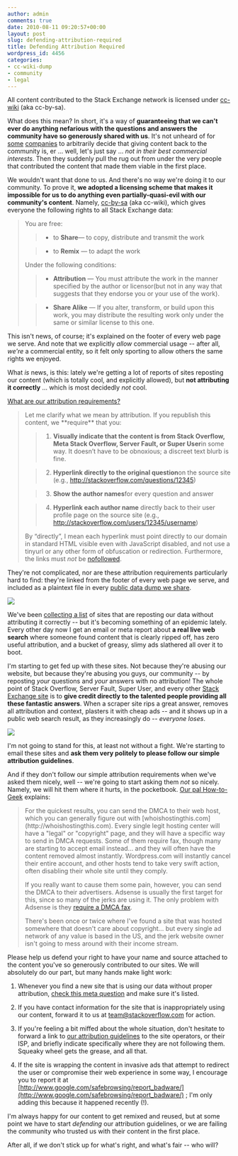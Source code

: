 ```yaml
---
author: admin
comments: true
date: 2010-08-11 09:20:57+00:00
layout: post
slug: defending-attribution-required
title: Defending Attribution Required
wordpress_id: 4456
categories:
- cc-wiki-dump
- community
- legal
---
```


All content contributed to the Stack Exchange network is licensed under [cc-wiki](http://creativecommons.org/licenses/by-sa/3.0/) (aka cc-by-sa).

What does this mean? In short, it's a way of **guaranteeing that we can't ever do anything nefarious with the questions and answers the community have so generously shared with us**. It's not unheard of for [some](http://en.wikipedia.org/wiki/Gracenote#Licensing_controversy) [companies](http://en.wikipedia.org/wiki/Experts-Exchange#Viewing_solutions_without_membership) to arbitrarily decide that giving content back to the community is, er ... well, let's just say ... _not in their best commercial interests_. Then they suddenly pull the rug out from under the very people that contributed the content that made them viable in the first place.

We wouldn't want that done to us. And there's no way we're doing it to our community. To prove it, **we adopted a licensing scheme that makes it impossible for us to do anything even partially-quasi-evil with our community's content**. Namely, [cc-by-sa](http://creativecommons.org/licenses/by-sa/3.0/) (aka cc-wiki), which gives everyone the following rights to all Stack Exchange data:


<blockquote>You are free:

> 
> 
	
>   * to **Share**— to copy, distribute and transmit the work
> 
	
>   * to **Remix** — to adapt the work
> 

Under the following conditions:

	
>   * **Attribution** — You must attribute the work in the manner specified by the author or licensor(but not in any way that suggests that they endorse you or your use of the work).
> 
	
>   * **Share Alike** — If you alter, transform, or build upon this work, you may distribute the resulting work only under the same or similar license to this one.
> 

</blockquote>


This isn't news, of course; it's explained on the footer of every web page we serve. And note that we explicitly _allow_ commercial usage -- after all, _we're_ a commercial entity, so it felt only sporting to allow others the same rights we enjoyed.

What _is_ news, is this: lately we're getting a lot of reports of sites reposting our content (which is totally cool, and explicitly allowed), but **not attributing it correctly** ... which is most decidedly _not_ cool.

[What are our attribution requirements?](http://blog.stackoverflow.com/2009/06/attribution-required/)


<blockquote>Let me clarify what we mean by attribution. If you republish this content, we **require** that you:

> 
> 
	
>   1. **Visually indicate that the content is from Stack Overflow, Meta Stack Overflow, Server Fault, or Super User**in some way. It doesn’t have to be obnoxious; a discreet text blurb is fine.
> 
	
>   2. **Hyperlink directly to the original question**on the source site (e.g., http://stackoverflow.com/questions/12345)
> 
	
>   3. **Show the author names**for every question and answer
> 
	
>   4. **Hyperlink each author name** directly back to their user profile page on the source site (e.g., http://stackoverflow.com/users/12345/username)
> 

By “directly”, I mean each hyperlink must point directly to our domain in standard HTML visible even with JavaScript disabled, and not use a tinyurl or any other form of obfuscation or redirection. Furthermore, the links must _not_ be [nofollowed](http://googleblog.blogspot.com/2005/01/preventing-comment-spam.html).</blockquote>


They're not complicated, nor are these attribution requirements particularly hard to find: they're linked from the footer of every web page we serve, and included as a plaintext file in every [public data dump we share](http://blog.stackoverflow.com/2009/06/stack-overflow-creative-commons-data-dump/).

![](http://img94.imageshack.us/img94/309/attributionrequiredfoot.png)

We've been [collecting a list](http://meta.stackoverflow.com/questions/131846/report-sites-that-use-se-content-without-following-attribution-rules-here) of sites that are reposting our data without attributing it correctly -- but it's becoming something of an epidemic lately. Every other day now I get an email or meta report about **a real live web search** where someone found content that is clearly ripped off, has zero useful attribution, and a bucket of greasy, slimy ads slathered all over it to boot.

I'm starting to get fed up with these sites. Not because they're abusing our website, but because they're abusing you guys, our community -- by reposting _your_ questions and _your_ answers with no attribution! The whole point of Stack Overflow, Server Fault, Super User, and every other [Stack Exchange site](http://stackexchange.com/) is to **give credit directly to the talented people providing all these fantastic answers**. When a scraper site rips a great answer, removes all attribution and context, plasters it with cheap ads -- and it shows up in a public web search result, as they increasingly do -- _everyone loses_.

![](http://blog.stackoverflow.com/wp-content/uploads/used-car-salesman.jpg)

I'm not going to stand for this, at least not without a fight. We're starting to email these sites and **ask them very politely to please follow our simple attribution guidelines**.

And if they don't follow our simple attribution requirements when we've asked them nicely, well -- we're going to start asking them _not_ so nicely. Namely, we will hit them where it hurts, in the pocketbook. [Our pal How-to-Geek](http://www.howtogeek.com/) explains:


<blockquote>For the quickest results, you can send the DMCA to their web host, which you can generally figure out with [whoishostingthis.com](http://whoishostingthis.com). Every single legit hosting center will have a "legal" or "copyright" page, and they will have a specific way to send in DMCA requests. Some of them require fax, though many are starting to accept email instead... and they will often have the content removed almost instantly. Wordpress.com will instantly cancel their entire account, and other hosts tend to take very swift action, often disabling their whole site until they comply.

If you really want to cause them some pain, however, you can send the DMCA to their advertisers. Adsense is usually the first target for this, since so many of the jerks are using it. The only problem with Adsense is they [require a DMCA fax](http://www.google.com/adsense_dmca.html ).

There's been once or twice where I've found a site that was hosted somewhere that doesn't care about copyright... but every single ad network of any value is based in the US, and the jerk website owner isn't going to mess around with their income stream.</blockquote>


Please help us defend your right to have your name and source attached to the content you've so generously contributed to our sites. We will absolutely do our part, but many hands make light work:



	
  1. Whenever you find a new site that is using our data without proper attribution, [check this meta question](http://meta.stackoverflow.com/questions/131846/report-sites-that-use-se-content-without-following-attribution-rules-here) and make sure it's listed.

	
  2. If you have contact information for the site that is inappropriately using our content, forward it to us at [team@stackoverflow.com](mailto:team@stackoverflow.com) for action.

	
  3. If you're feeling a bit miffed about the whole situation, don't hesitate to forward a link to [our attribution guidelines](http://blog.stackoverflow.com/2009/06/attribution-required/) to the site operators, or their ISP, and briefly indicate specifically where they are not following them. Squeaky wheel gets the grease, and all that.

	
  4. If the site is wrapping the content in invasive ads that attempt to redirect the user or compromise their web experience in some way, I encourage you to report it at [http://www.google.com/safebrowsing/report_badware/](http://www.google.com/safebrowsing/report_badware/) ; I'm only adding this because it happened recently (!).


I'm always happy for our content to get remixed and reused, but at some point we have to start _defending_ our attribution guidelines, or we are failing the community who trusted us with their content in the first place.

After all, if we don't stick up for what's right, and what's fair -- who will?


